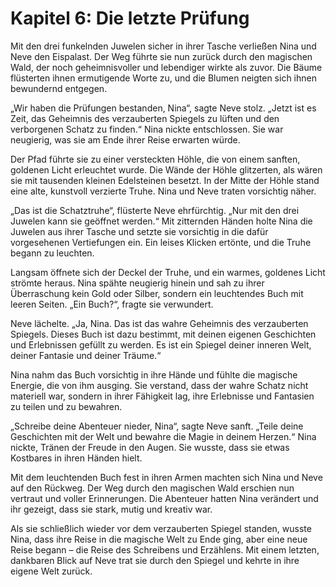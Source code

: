 # Kapitel 6: Die letzte Prüfung

Mit den drei funkelnden Juwelen sicher in ihrer Tasche verließen Nina und Neve den Eispalast. Der Weg führte sie nun zurück durch den magischen Wald, der noch geheimnisvoller und lebendiger wirkte als zuvor. Die Bäume flüsterten ihnen ermutigende Worte zu, und die Blumen neigten sich ihnen bewundernd entgegen.

„Wir haben die Prüfungen bestanden, Nina“, sagte Neve stolz. „Jetzt ist es Zeit, das Geheimnis des verzauberten Spiegels zu lüften und den verborgenen Schatz zu finden.“ Nina nickte entschlossen. Sie war neugierig, was sie am Ende ihrer Reise erwarten würde.

Der Pfad führte sie zu einer versteckten Höhle, die von einem sanften, goldenen Licht erleuchtet wurde. Die Wände der Höhle glitzerten, als wären sie mit tausenden kleinen Edelsteinen besetzt. In der Mitte der Höhle stand eine alte, kunstvoll verzierte Truhe. Nina und Neve traten vorsichtig näher.

„Das ist die Schatztruhe“, flüsterte Neve ehrfürchtig. „Nur mit den drei Juwelen kann sie geöffnet werden.“ Mit zitternden Händen holte Nina die Juwelen aus ihrer Tasche und setzte sie vorsichtig in die dafür vorgesehenen Vertiefungen ein. Ein leises Klicken ertönte, und die Truhe begann zu leuchten.

Langsam öffnete sich der Deckel der Truhe, und ein warmes, goldenes Licht strömte heraus. Nina spähte neugierig hinein und sah zu ihrer Überraschung kein Gold oder Silber, sondern ein leuchtendes Buch mit leeren Seiten. „Ein Buch?“, fragte sie verwundert.

Neve lächelte. „Ja, Nina. Das ist das wahre Geheimnis des verzauberten Spiegels. Dieses Buch ist dazu bestimmt, mit deinen eigenen Geschichten und Erlebnissen gefüllt zu werden. Es ist ein Spiegel deiner inneren Welt, deiner Fantasie und deiner Träume.“

Nina nahm das Buch vorsichtig in ihre Hände und fühlte die magische Energie, die von ihm ausging. Sie verstand, dass der wahre Schatz nicht materiell war, sondern in ihrer Fähigkeit lag, ihre Erlebnisse und Fantasien zu teilen und zu bewahren.

„Schreibe deine Abenteuer nieder, Nina“, sagte Neve sanft. „Teile deine Geschichten mit der Welt und bewahre die Magie in deinem Herzen.“ Nina nickte, Tränen der Freude in den Augen. Sie wusste, dass sie etwas Kostbares in ihren Händen hielt.

Mit dem leuchtenden Buch fest in ihren Armen machten sich Nina und Neve auf den Rückweg. Der Weg durch den magischen Wald erschien nun vertraut und voller Erinnerungen. Die Abenteuer hatten Nina verändert und ihr gezeigt, dass sie stark, mutig und kreativ war.

Als sie schließlich wieder vor dem verzauberten Spiegel standen, wusste Nina, dass ihre Reise in die magische Welt zu Ende ging, aber eine neue Reise begann – die Reise des Schreibens und Erzählens. Mit einem letzten, dankbaren Blick auf Neve trat sie durch den Spiegel und kehrte in ihre eigene Welt zurück.

